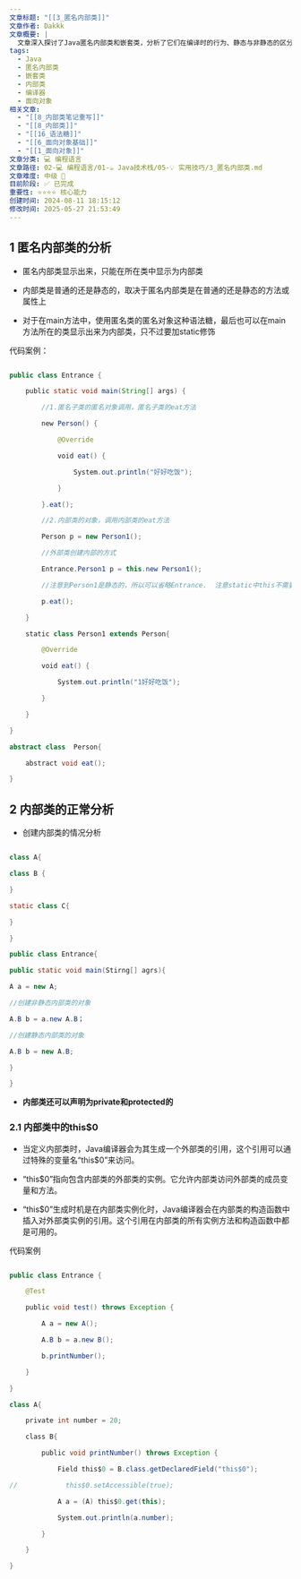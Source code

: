 ```yaml
---
文章标题: "[[3_匿名内部类]]"
文章作者: Dakkk
文章概要: |
  文章深入探讨了Java匿名内部类和嵌套类，分析了它们在编译时的行为、静态与非静态的区分。特别介绍了非静态内部类通过编译器自动生成的`this$0`隐式引用访问外部类成员的机制，并提供了代码示例进行验证。
tags:
  - Java
  - 匿名内部类
  - 嵌套类
  - 内部类
  - 编译器
  - 面向对象
相关文章:
  - "[[8_内部类笔记重写]]"
  - "[[8_内部类]]"
  - "[[16_语法糖]]"
  - "[[6_面向对象基础]]"
  - "[[1_面向对象]]"
文章分类: 💻 编程语言
文章路径: 02-💻 编程语言/01-☕ Java技术栈/05-💡 实用技巧/3_匿名内部类.md
文章难度: 中级 🌳
目前阶段: ✅ 已完成
重要性: ⭐⭐⭐⭐ 核心能力
创建时间: 2024-08-11 18:15:12
修改时间: 2025-05-27 21:53:49
---
```


## 1 匿名内部类的分析

- 匿名内部类显示出来，只能在所在类中显示为内部类

- 内部类是普通的还是静态的，取决于匿名内部类是在普通的还是静态的方法或属性上

- 对于在main方法中，使用匿名类的匿名对象这种语法糖，最后也可以在main方法所在的类显示出来为内部类，只不过要加static修饰

代码案例：

```java

public class Entrance {  

    public static void main(String[] args) {  

        //1.匿名子类的匿名对象调用，匿名子类的eat方法  

        new Person() {  

            @Override  

            void eat() {  

                System.out.println("好好吃饭");  

            }  

        }.eat();  

        //2.内部类的对象，调用内部类的eat方法  

        Person p = new Person1();

        //外部类创建内部的方式

        Entrance.Person1 p = this.new Person1();

        //注意到Person1是静态的，所以可以省略Entrance.  注意static中this不需要

        p.eat();  

    }  

    static class Person1 extends Person{  

        @Override  

        void eat() {  

            System.out.println("1好好吃饭");  

        }  

    }  

}  

abstract class  Person{  

    abstract void eat();  

}

```

## 2 内部类的正常分析

- 创建内部类的情况分析

```java

class A{

class B {

}

static class C{

}

}

public class Entrance{

public static void main(Stirng[] agrs){

A a = new A;

//创建非静态内部类的对象

A.B b = a.new A.B；

//创建静态内部类的对象

A.B b = new A.B;

}

}

```

- **内部类还可以声明为private和protected的**

### 2.1 内部类中的this$0

- 当定义内部类时，Java编译器会为其生成一个外部类的引用，这个引用可以通过特殊的变量名“this$0”来访问。

- “this$0”指向包含内部类的外部类的实例。它允许内部类访问外部类的成员变量和方法。

- “this$0”生成时机是在内部类实例化时，Java编译器会在内部类的构造函数中插入对外部类实例的引用。这个引用在内部类的所有实例方法和构造函数中都是可用的。

代码案例

```java

public class Entrance {  

    @Test  

    public void test() throws Exception {  

        A a = new A();  

        A.B b = a.new B();  

        b.printNumber();  

    }  

}  

class A{  

    private int number = 20;  

    class B{  

        public void printNumber() throws Exception {  

            Field this$0 = B.class.getDeclaredField("this$0");  

//            this$0.setAccessible(true);  

            A a = (A) this$0.get(this);  

            System.out.println(a.number);  

        }  

    }  

}

```